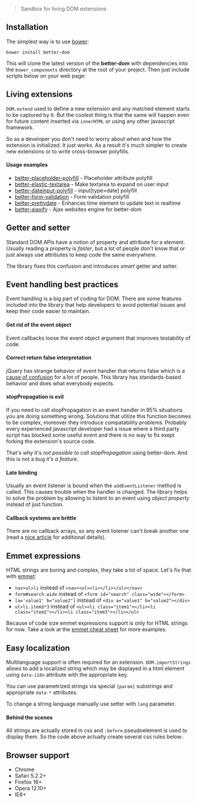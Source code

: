 &nbsp;
> Sandbox for living DOM extensions



## Installation
The simplest way is to use [bower](http://bower.io/):

    bower install better-dom

This will clone the latest version of the __better-dom__ with dependencies into the `bower_components` directory at the root of your project. Then just include scripts below on your web page:



## Living extensions
`DOM.extend` used to define a new extension and any matched element starts to be captured by it. But the coolest thing is that the same will happen even for future content inserted via `innerHTML` or using any other javascript framework.

So as a developer you don't need to worry about when and how the extension is initialized. It just works. As a result it's much simpler to create new extensions or to write cross-browser polyfills.

#### Usage examples
* [better-placeholder-polyfill](https://github.com/chemerisuk/better-placeholder-polyfill) - Placeholder attribute polyfill
* [better-elastic-textarea](https://github.com/chemerisuk/better-elastic-textarea) - Make textarea to expand on user input
* [better-dateinput-polyfill](https://github.com/chemerisuk/better-dateinput-polyfill) - input[type=date] polyfill
* [better-form-validation](https://github.com/chemerisuk/better-form-validation) - Form validation polyfill
* [better-prettydate](https://github.com/chemerisuk/better-prettydate) - Enhances time element to update text in realtime
* [better-ajaxify](https://github.com/chemerisuk/better-ajaxify) - Ajax websites engine for better-dom

## Getter and setter
Standard DOM APIs have a notion of property and attribute for a element. Usually reading a property is _faster_, but a lot of people don't know that or just always use attributes to keep code the same everywhere.

The library fixes this confusion and introduces _smart_ getter and setter.



## Event handling best practices
Event handling is a big part of coding for DOM. There are some features included into the library that help developers to avoid potential issues and keep their code easier to maintain.

#### Get rid of the event object
Event callbacks loose the event object argument that improves testability of code.



#### Correct return false interpretation
jQuery has strange behavior of event handler that returns false which is a [cause of confusion](http://fuelyourcoding.com/jquery-events-stop-misusing-return-false/) for a lot of people. This library has standards-based behavior and does what everybody expects.



#### stopPropagation is evil
If you need to call stopPropagation in an event handler in 95% situations you are doing something wrong. Solutions that utilize this function becomes to be complex, moreover they introduce compatability problems. Probably every experienced javascript developer had a issue where a third party script has blocked some useful event and there is no way to fix exept forking the extension's source code.

That's why it's _not possible to call stopPropagation_ using better-dom. And this is not a bug _it's a feature_.

#### Late binding
Usually an event listener is bound when the `addEventListener` method is called. This causes trouble when the handler is changed. The library helps to solve the problem by allowing to listent to an event using _object property_ instead of just function.



#### Callback systems are brittle
There are no callback arrays, so any event listener can't break another one (read a [nice article](http://dean.edwards.name/weblog/2009/03/callbacks-vs-events/) for additional details).



## Emmet expressions
HTML strings are boring and complex, they take a lot of space. Let's fix that with [emmet](http://emmet.io/):

* `nav>ul>li` instead of `<nav><ul><li></li></ul></nav>`
* `form#search.wide` instead of `<form id="search" class="wide"></form>`
* `[a='value1' b="value2"]` instead of `<div a="value1" b="value2"></div>`
* `ul>li.item$*3` instead of `<ul><li class="item1"></li><li class="item2"></li><li class="item3"></li></ul>`

Because of code size emmet expressions support is only for HTML strings for now. Take a look at the [emmet cheat sheet](http://docs.emmet.io/cheat-sheet/) for more examples.

## Easy localization
Multilanguage support is often required for an extension. `DOM.importStrings` allows to add a localized string which may be displayed in a html element using `data-i18n` attribute with the appropriate key.


You can use parametrized strings via special `{param}` substrings and appropriate `data-*` attributes.


To change a string language manually use setter with `lang` parameter.



#### Behind the scenes
All strings are actually stored in css and `:before` pseudoelement is used to display them. So the code above actually create several css rules below:



## Browser support
* Chrome
* Safari 5.2.2+
* Firefox 16+
* Opera 12.10+
* IE8+
